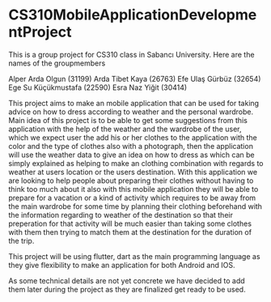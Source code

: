 # CS310MobileApplicationDevelopmentProject
This is a group project for CS310 class in Sabancı University. Here are the names of the groupmembers

Alper Arda Olgun (31199)
Arda Tibet Kaya (26763)
Efe Ulaş Gürbüz (32654)
Ege Su Küçükmustafa (22590)
Esra Naz Yiğit (30414)

This project aims to make an mobile application that can be used for taking advice on how to dress according to weather and the personal wardrobe.  Main idea of this project is to be able to get some suggestions from this application with the help of the weather and the wardrobe of the user, which we expect user the add his or her clothes to the application with the color and the type of clothes also with a photograph, then the application will use the weather data to give an idea on how to dress as which can be simply explained as helping to make an clothing combination with regards to weather at users location or the users destination. With this application we are looking to help people about preparing their clothes without having to think too much about it also with this mobile application they will be able to prepare for a vacation or a kind of activity which requires to be away from the main wardrobe for some time by planning their clothing beforehand with the information regarding to weather of the destination so that their preperation for that activity will be much easier than taking some clothes with them then trying to match them at the destination for the duration of the trip.

This project will be using flutter, dart as the main programming language as they give flexibility to make an application for both Android and IOS.

As some technical details are not yet concrete we have decided to add them later during the project as they are finalized get ready to be used.
